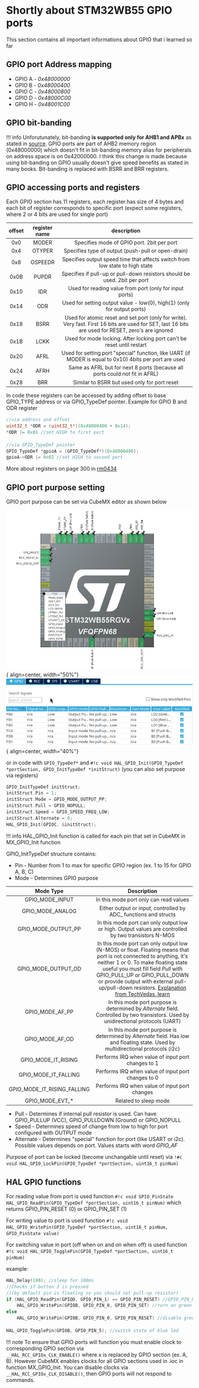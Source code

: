 # Shortly about STM32WB55 GPIO ports

This section contains all important informations about GPIO that i learned so far

## GPIO port Address mapping

* GPIO A - *0x48000000*
* GPIO B - *0x48000400*
* GPIO C - *0x48000800*
* GPIO D - *0x48000C00*
* GPIO H - *0x48001C00*

## GPIO bit-banding

!!! info
    Unforutunately, bit-banding **is supported only for AHB1 and APBx** as stated in 
    [source](https://community.st.com/t5/stm32-mcus-products/bit-banding-ahb2-in-stm32l4-is-it-possible/td-p/483299).
    GPIO ports are part of AHB2 memory region (0x48000000) which doesn't fit
    in bit-banding memory alias for peripherals on address space is on 0x42000000. 
    I think this change is made because using bit-banding on GPIO usually doesn't give speed benefits 
    as stated in many books. Bit-banding is replaced with BSRR and BRR registers.

## GPIO accessing ports and registers

Each GPIO section has 11 registers, each register has size of 4 bytes and each bit of register 
corresponds to specific port (expect some registers, where 2 or 4 bits are used for single port)

| offset | register name | description |
|:------:|:-------------:|:-----------:|
| 0x0  | MODER   | Specifies mode of GPIO port. 2bit per port |
| 0x4  | OTYPER  | Specifies type of output (push-pull or open-drain) |
| 0x8  | OSPEEDR | Specifies output speed time that affects switch from low state to high state |
| 0x0B | PUPDR   | Specifies if pull-up or pull-down resistors should be used. 2bit per port |
| 0x10 | IDR     | Used for reading value from port (only for input ports) |
| 0x14 | ODR     | Used for setting output value - low(0), high(1) (only for output ports) |
| 0x18 | BSRR    | Used for atomic reset and set port (only for write). Very fast. First 16 bits are used for SET, last 16 bits are used for RESET, zero's are ignored |
| 0x1B | LCKK    | Used for mode locking. After locking port can't be reset until restart |
| 0x20 | AFRL    | Used for setting port "special" function, like UART (if MODER is equal to 0x10) 4bits per port are used |
| 0x24 | AFRH    | Same as AFRL but for next 8 ports (because all ports could not fit in AFRL)
| 0x28 | BRR     | Similar to BSRR but used only for port reset |

In code these registers can be accessed by adding offset to base GPIO_TYPE address or via GPIO_TypeDef pointer. Example for GPIO B and ODR register
```c
//via address and offset
uint32_t *ODR = (uint32_t*)(0x48000400 + 0x14);
*ODR |= 0x01 //set HIGH to first port

//via GPIO_TypeDef pointer
GPIO_TypeDef *gpioA = (GPIO_TypeDef*)(0x48000400);
gpioA->ODR |= 0x02 //set HIGH to second port
```

More about registers on page 300 in
[rm0434](https://www.st.com/resource/en/reference_manual/rm0434-multiprotocol-wireless-32bit-mcu-armbased-cortexm4-with-fpu-bluetooth-lowenergy-and-802154-radio-solution-stmicroelectronics.pdf)

## GPIO port purpose setting
GPIO port purpose can be set via CubeMX editor as shown below

![CubeMX GPIO_C 0 purpose setting](images/cubemx_pinout.png){ align=center,  width="50%"} 
![CubeMX GPIO_C 0 purpose setting](images/cubemx_pinout_details.png){ align=center,  width="40%"}

or in code with `GPIO_TypeDef*` and `#!c void HAL_GPIO_Init(GPIO_TypeDef *portSection, GPIO_InitTypeDef *initStruct)` (you can also set purpose via registers)

```c
GPIO_InitTypeDef initStruct;
initStruct.Pin = 1;
initStruct.Mode = GPIO_MODE_OUTPUT_PP;
initStruct.Pull = GPIO_NOPULL;
initStruct.Speed = GPIO_SPEED_FREQ_LOW;
initStruct.Alternate = 0;
HAL_GPIO_Init(GPIOC, &initStruct);
```
!!! info
    HAL_GPIO_Init function is called for each pin that set in CubeMX in MX_GPIO_Init function

GPIO_InitTypeDef structure contains:

* Pin - Number from 1 to max for specific GPIO region (ex. 1 to 15 for GPIO A, B, C)
* Mode - Determines GPIO purpose
    
| Mode Type      | Description | 
|:--------------:|:-----------:|
| GPIO_MODE_INPUT | In this mode port only can read values |
| GPIO_MODE_ANALOG | Either output or input, controlled by ADC_ functions and structs |
| GPIO_MODE_OUTPUT_PP | In this mode port can only output low or high. Output values are controlled by two transistors N-MOS |
| GPIO_MODE_OUTPUT_OD | In this mode port can only output low (N-MOS) or float. Floating means that port is not connected to anything, it's neither 1 or 0. To make floating state useful you must fill field *Pull* with GPIO_PULL_UP or GPIO_PULL_DOWN or provide output with external pull-up/pull-down resistors. [Explanation from TechVedas. learn](https://youtu.be/IjKDKGqCm_4) |
| GPIO_MODE_AF_PP | In this mode port purpose is determined by *Alternate* field. Controlled by two transistors. Used by unidirectional protocols (UART) |
| GPIO_MODE_AF_OD | In this mode port purpose is determined by *Alternate* field. Has low and floating state. Used by multidirectional protocols (i2c) |
| GPIO_MODE_IT_RISING | Performs IRQ when value of input port changes to 1 |
| GPIO_MODE_IT_FALLING | Performs IRQ when value of input port changes to 0 |
| GPIO_MODE_IT_RISING_FALLING | Performs IRQ when value of input port changes |
| GPIO_MODE_EVT_* | Related to sleep mode |

* Pull - Determines if internal pull resistor is used. Can have GPIO_PULLUP (VCC), GPIO_PULLDOWN (Ground) or GPIO_NOPULL
* Speed - Determines speed of change from low to high for port configured with OUTPUT mode 
* Alternate - Determines "special" function for port (like USART or i2c). Possible values depends on port. Values starts with word *GPIO_AF*

Purpose of port can be locked (become unchangable until reset) via `!#c void HAL_GPIO_LockPin(GPIO_TypeDef *portSection, uint16_t pinNum)`

## HAL GPIO functions

For reading value from port is used function `#!c void GPIO_PinState HAL_GPIO_ReadPin(GPIO_TypeDef *portSection, uint16_t pinNum)` 
which returns GPIO_PIN_RESET (0) or GPIO_PIN_SET (1)

For writing value to port is used function `#!c void HAL_GPIO_WritePin(GPIO_TypeDef *portSection, uint16_t pinNum, GPIO_PinState value)`

For switching value in port (off when on and on when off) is used function `#!c void HAL_GPIO_TogglePin(GPIO_TypeDef *portSection, uint16_t pinNum)`


example:
```c
HAL_Delay(100); //sleep for 100ms
//Checks if button 3 is pressed
//(by default pin is floating so you should set pull-up resistor)
if (HAL_GPIO_ReadPin(GPIOD, GPIO_PIN_1) == GPIO_PIN_RESET) //GPIO_PIN_RESET because when button is unpressed, value of port is GPIO_PIN_SET
    HAL_GPIO_WritePin(GPIOB, GPIO_PIN_0, GPIO_PIN_SET) //turn on green led
else
    HAL_GPIO_WritePin(GPIOB, GPIO_PIN_0, GPIO_PIN_RESET) //disable green led

HAL_GPIO_TogglePin(GPIOB, GPIO_PIN_5); //switch state of blue led
```

!!! note
    To ensure that GPIO ports will function you must enable clock to corresponding GPIO section via  
    `__HAL_RCC_GPIOx_CLK_ENABLE()` where x is replaced by GPIO section (ex. A, B). However CubeMX
    enables clocks for all GPIO sections used in .ioc in function MX_GPIO_Init. You can disable clocks
    via `__HAL_RCC_GPIOx_CLK_DISABLE()`, then GPIO ports will not respond to commands.